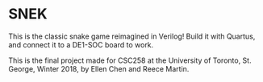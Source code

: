 # SNEK

This is the classic snake game reimagined in Verilog! Build it with 
Quartus, and connect it to a DE1-SOC board to work.

This is the final project made for CSC258 at the University of Toronto, 
St. George, Winter 2018, by Ellen Chen and Reece Martin.
